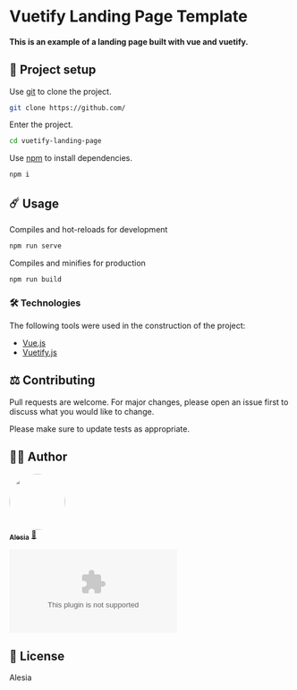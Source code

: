 # Vuetify Landing Page Template

#### This is an example of a landing page built with vue and vuetify.


## 🚀 Project setup

Use [git](https://git-scm.com/) to clone the project.

```bash
git clone https://github.com/
```
Enter the project.
```bash
cd vuetify-landing-page
```
Use [npm](https://www.npmjs.com/) to install dependencies.
```bash
npm i
```


## ☄️ Usage

Compiles and hot-reloads for development
```bash
npm run serve
```

Compiles and minifies for production
```bash
npm run build
```

### 🛠️ Technologies

The following tools were used in the construction of the project:

- [Vue.js](https://vuejs.org/)
- [Vuetify.js](https://vuetifyjs.com/)

## ⚖️ Contributing
Pull requests are welcome. For major changes, please open an issue first to discuss what you would like to change.

Please make sure to update tests as appropriate.

## 👷‍♂️ Author
<a href="https://github.com/">
 <img style="border-radius: 50%;" src="" width="100px;" alt=""/>
 <br />
 <sub><b>Alesia</b></sub></a> <a href="https://github.com/" title="Github">🚀</a>

[![Gmail Badge](.com)](mailto:@gmail.com)

## 🔑 License
Alesia